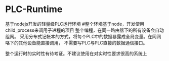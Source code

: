 # PLC-Runtime
基于nodejs开发的轻量级PLC运行环境
#整个环境基于node，开发使用child_process来调用子进程的项目
整个编程，在同一路由器下的所有设备会自动组网。
采用分布式记帐本的方式，将每个PLC中的数据暴露成全局变量。在同网咯下的其他设备能直接调用，
不需要写PLC与PLC直接的数据通信接口。

整个运行时的实时性有待考证。不建议使用在对实时性要求很高的系统上
